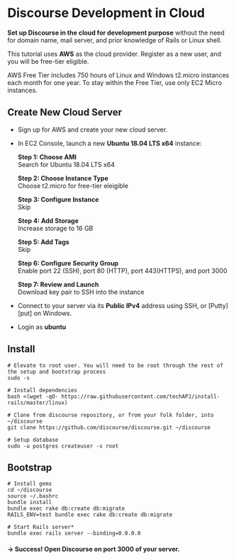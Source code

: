 # Discourse Development in Cloud  

**Set up Discourse in the cloud for development purpose** without the need for domain name, mail server, and prior knowledge of Rails or Linux shell.  

This tutorial uses **AWS** as the cloud provider. Register as a new user, and you will be free-tier eligible.   

AWS Free Tier includes 750 hours of Linux and Windows t2.micro instances each month for one year. To stay within the Free Tier, use only EC2 Micro instances.  

## Create New Cloud Server  
- Sign up for AWS and create your new cloud server.  
- In EC2 Console, launch a new **Ubuntu 18.04 LTS x64** instance:  

   **Step 1: Choose AMI**    
   Search for Ubuntu 18.04 LTS x64  
   
   **Step 2: Choose Instance Type**  
   Choose t2.micro for free-tier eleigible  
   
   **Step 3: Configure Instance**  
   Skip  
   
   **Step 4: Add Storage**  
   Increase storage to 16 GB  
   
   **Step 5: Add Tags**  
   Skip  
   
   **Step 6: Configure Security Group**   
   Enable port 22 (SSH), port 80 (HTTP), port 443(HTTPS), and port 3000   
   
   **Step 7: Review and Launch**  
   Download key pair to SSH into the instance  

- Connect to your server via its **Public IPv4** address using SSH, or [Putty][put] on Windows.  
- Login as **ubuntu**  
  
## Install  

```
# Elevate to root user. You will need to be root through the rest of the setup and bootstrap process  
sudo -s  

# Install dependencies  
bash <(wget -qO- https://raw.githubusercontent.com/techAPJ/install-rails/master/linux)  

# Clone from discourse repository, or from your folk folder, into ~/discourse  
git clone https://github.com/discourse/discourse.git ~/discourse  

# Setup database  
sudo -u postgres createuser -s root  
```

## Bootstrap  

```
# Install gems  
cd ~/discourse  
source ~/.bashrc  
bundle install  
bundle exec rake db:create db:migrate  
RAILS_ENV=test bundle exec rake db:create db:migrate  

# Start Rails server*  
bundle exec rails server --binding=0.0.0.0  
```

#### -> Success! Open Discourse on port 3000 of your server.  
  
